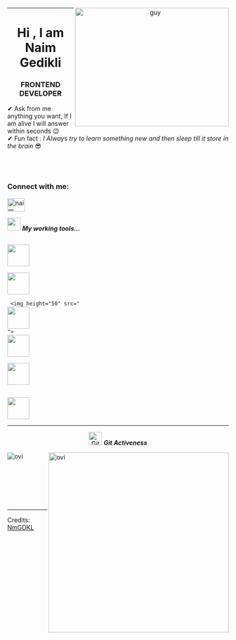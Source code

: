 <p>

<a align= "center" href="https://github.com/dataonatangent">
  
  <img align="right" height="270px" alt="guy" width="350" src="https://i.pinimg.com/originals/e4/26/70/e426702edf874b181aced1e2fa5c6cde.gif" /> </a>

</p>






<hr>
<h1 align="center">Hi , I am Naim Gedikli </h1>
<h3 align="center">FRONTEND DEVELOPER </h3>
<p align="center">





 







✔ Ask from me anything you want, If I am alive I will answer within seconds 😉<br>
✔ Fun fact : *I Always try to learn something new and then sleep till it store in the brain* 😎<br><br><br><br>

  
<h3 align="left">Connect with me:</h3>
<p align="left">
<a href="https://www.linkedin.com/in/naim-gedikli/" target="blank"><img align="center" src="https://raw.githubusercontent.com/rahuldkjain/github-profile-readme-generator/master/src/images/icons/Social/linked-in-alt.svg" alt="naim gedikli" height="30" width="40" /></a>
</p>
 

<img src="https://media.giphy.com/media/iY8CRBdQXODJSCERIr/giphy.gif" width="30px">&nbsp;***My working tools...***
<p align="left">
  
 

  <code> <img height="50" src="https://1000logos.net/wp-content/uploads/2020/09/JavaScript-Logo-500x313.png"> </code>
   <code> <img height="50" src="https://www.vectorlogo.zone/logos/linux/linux-icon.svg"> </code>

  <code> <img height="50" src="<code> <img height="50" src="https://www.vectorlogo.zone/logos/mysql/mysql-ar21.svg"> </code>"> </code>
  <code> <img height="50" src="https://www.vectorlogo.zone/logos/mysql/mysql-ar21.svg"> </code>
  <code> <img height="50" src="https://www.vectorlogo.zone/logos/sqlite/sqlite-ar21.svg"> </code>

  <code> <img height="50" src="https://www.vectorlogo.zone/logos/reactjs/reactjs-ar21.svg"> </code>

  <hr>
  <p align="center">
 <img src="https://media.giphy.com/media/W5eoZHPpUx9sapR0eu/giphy.gif" width="30px" alt="Git"/>&nbsp;<i><b>Git Activeness</b></i></p>
 
<p><img align="left" src="https://github-readme-stats.vercel.app/api/top-langs?username=NmGDKL&show_icons=true&locale=en&layout=compact&theme=chartreuse-dark" alt="ovi" /></p>
<p>&nbsp;<img align="right" src="https://github-readme-stats.vercel.app/api?username=MusaEkmekcioglu&show_icons=true&locale=en&theme=chartreuse-dark" alt="ovi" width="410" /></p>
<br><br><br><br><br>




-----
Credits: [NmGDKL](https://github.com/NmGDKL)





